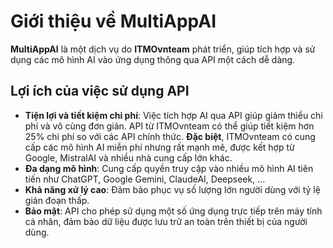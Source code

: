 # Giới thiệu về MultiAppAI

**MultiAppAI** là một dịch vụ do **ITMOvnteam** phát triển, giúp tích hợp và sử dụng các mô hình AI vào ứng dụng thông qua API một cách dễ dàng.

## Lợi ích của việc sử dụng API

- **Tiện lợi và tiết kiệm chi phí**: Việc tích hợp AI qua API giúp giảm thiểu chi phí và vô cùng đơn giản. API từ ITMOvnteam có thể giúp tiết kiệm hơn 25% chi phí so với các API chính thức. **Đặc biệt**, ITMOvnteam có cung cấp các mô hình AI miễn phí nhưng rất mạnh mẽ, được kết hợp từ Google, MistralAI và nhiều nhà cung cấp lớn khác.
- **Đa dạng mô hình**: Cung cấp quyền truy cập vào nhiều mô hình AI tiên tiến như ChatGPT, Google Gemini, ClaudeAI, Deepseek, ...
- **Khả năng xử lý cao**: Đảm bảo phục vụ số lượng lớn người dùng với tỷ lệ gián đoạn thấp.
- **Bảo mật**: API cho phép sử dụng một số ứng dụng trực tiếp trên máy tính cá nhân, đảm bảo dữ liệu được lưu trữ an toàn trên thiết bị của người dùng.
